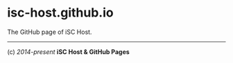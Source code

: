 isc-host.github.io
==================

The GitHub page of iSC Host.

----

(c) *2014-present* **iSC Host & GitHub Pages**
